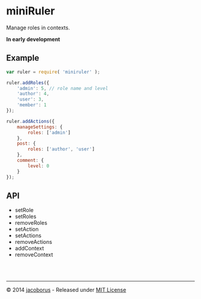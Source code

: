 miniRuler
=========

Manage roles in contexts.

**In early development**


Example
-------

```js
var ruler = require( 'miniruler' );

ruler.addRoles({
	'admin': 5, // role name and level
	'author': 4,
	'user': 3,
	'member': 1
});

ruler.addActions({
	manageSettings: {
		roles: ['admin']
	},
	post: {
		roles: ['author', 'user']
	},
	comment: {
		level: 0
	}
});
```

API
---

- setRole
- setRoles
- removeRoles
- setAction
- setActions
- removeActions
- addContext
- removeContext


<br><br>

---

© 2014 [jacoborus](https://github.com/jacoborus) - Released under [MIT License](https://raw.github.com/jacoborus/miniruler/master/LICENSE)
